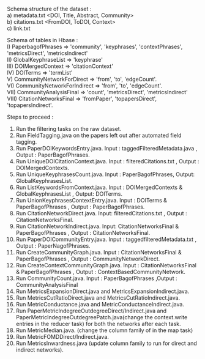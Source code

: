 Schema structure of the dataset : <br />
	a) metadata.txt <DOI, Title, Abstract, Community> <br />
	b) citations.txt <FromDOI, ToDOI, Context> <br />
	c) link.txt <br />

Schema of tables in Hbase : <br/>
I) PaperbagofPhrases => 'community', 'keyphrases', 'contextPhrases', 'metricsDirect', 'metricsIndirect' <br />
II) GlobalKeyphraseList => 'keyphrase' <br />
III) DOIMergedContext => 'citationContext' <br />
IV) DOITerms => 'termList' <br />
V) CommunityNetworkForDirect => 'from', 'to', 'edgeCount'. <br />
VI) CommunityNetworkForIndirect => 'from', 'to', 'edgeCount'. <br />
VII) CommunityAnalysisFinal => 'count', 'metricsDirect', 'metricsIndirect'  <br />
VIII) CitationNetworksFinal => 'fromPaper', 'topapersDirect', 'topapersIndirect'. <br />

Steps to proceed : <br />
1. Run the filtering tasks on the raw dataset. <br />
2. Run FieldTagging.java on the papers left out after automated field tagging. <br />
3. Run PaperDOIKeywordsEntry.java. Input : taggedFilteredMetadata.java , Output : PaperBagofPhrases. <br />
4. Run UniqueDOICitationContext.java. Input : filteredCitations.txt , Output : DOIMergedContexts. <br />
5. Run UniqueKeyphrasesCount.java. Input : PaperBagofPhrases, Output: GlobalKeyphrasesList. <br />
6. Run ListKeywordsFromContext.java. Input : DOIMergedContexts & GlobalKeyphrasesList  , Output: DOITerms. <br />
7. Run UnionKeyphrasesContextEntry.java. Input : DOITerms & PaperBagofPhrases , Output : PaperBagofPhrases. <br />
8. Run CitationNetworkDirect.java. Input: filteredCitations.txt , Output : CitationNetworksFinal. <br />
9. Run CitationNetworkIndirect.java. Input: CitationNetworksFinal & PaperBagofPhrases , Output : CitationNetworksFinal. <br />
10. Run PaperDOICommunityEntry.java. Input : taggedfilteredMetadata.txt , Output : PaperNagofPhrases. <br />
11. Run CreateCommunityGraph.java. Input : CitationNetworksFinal & PaperBagofPhrases , Output : CommunityNetworkDirect. <br />
12. Run CreateContextCommunityGraph.java. Input : CitationNetworksFinal & PaperBagofPhrases , Output : ContextBasedCommunityNetwork. <br />
13. Run CommunityCount.java. Input : PaperBagofPhrases ,Output : CommunityAnalysisFinal <br />
14. Run MetricsExpansionDirect.java and MetricsExpansionIndirect.java. <br />
15. Run MetricsCutRatioDirect.java and MetricsCutRatioIndirect.java. <br />
16. Run MetricConductance.java and MetricConductanceIndirect.java. <br />
17. Run PaperMetricIndegreeOutdegreeDirect/Indirect.java and PaperMetricIndegreeOutdegreePatch.java(change the context.write entries in the reducer task) for both the networks after each task. <br />
18. Run MetricMedian.java. (change the column family of in the map task) <br />
19. Run MetricFOMDDirect/Indirect.java. <br />
20. Run MetricsInwardness.java (update column family to run for direct and indirect networks). <br />
